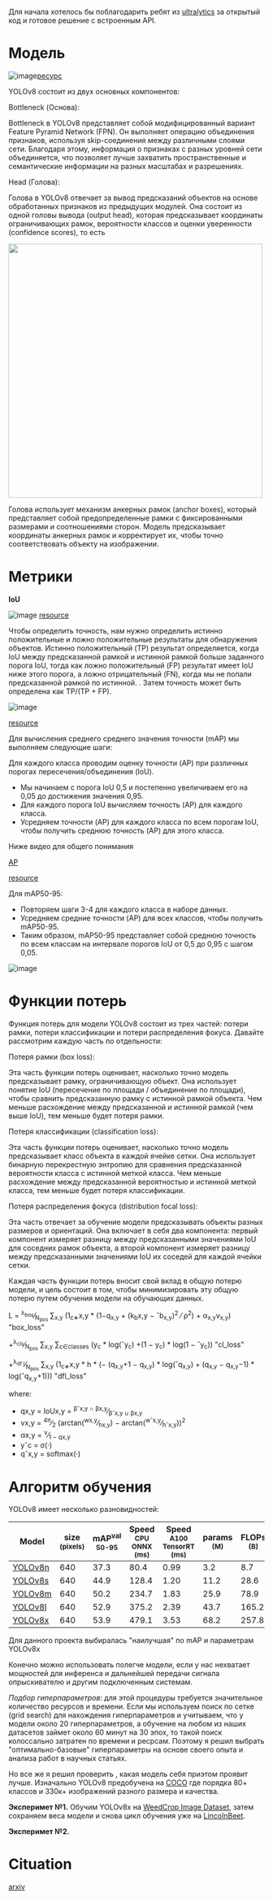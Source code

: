 Для начала хотелось бы поблагодарить ребят из [ultralytics](https://github.com/ultralytics) за открытый код и готовое решение с встроенным API.
# Модель
![image](https://github.com/Fordreign/Tg_bot_detection_weed/assets/69246960/629b0624-b97b-4c95-b554-2bb1239eaef0)[ресурс](https://github.com/ultralytics/ultralytics/issues/189)

YOLOv8 состоит из двух основных компонентов:

Bottleneck (Основа):

Bottleneck  в YOLOv8 представляет собой модифицированный вариант Feature Pyramid Network (FPN).
Он выполняет операцию объединения признаков, используя skip-соединения между различными слоями сети.
Благодаря этому, информация о признаках с разных уровней сети объединяется, что позволяет лучше захватить пространственные и семантические информации на разных масштабах и разрешениях.

Head (Голова):

Голова в YOLOv8 отвечает за вывод предсказаний объектов на основе обработанных признаков из предыдущих модулей.
Она состоит из одной головы вывода (output head), которая предсказывает координаты ограничивающих рамок, вероятности классов и оценки уверенности (confidence scores), то есть 
<p float="midle">
  <img src="https://github.com/Fordreign/Detection_weed/assets/69246960/c3354205-d384-4bd7-ac24-6aa1dcb4be18" width="500" lendth=500 /> 
</p>
Голова использует механизм анкерных рамок (anchor boxes), который представляет собой предопределенные рамки с фиксированными размерами и соотношениями сторон. Модель предсказывает координаты анкерных рамок и корректирует их, чтобы точно соответствовать объекту на изображении.

# Метрики
**IoU**

![image](https://github.com/Fordreign/Tg_bot_detection_weed/assets/69246960/2dbfcd8d-265c-4a34-8b9c-d60373a902bf)
[resource](https://pyimagesearch.com/2016/11/07/intersection-over-union-iou-for-object-detection/)

Чтобы определить точность, нам нужно определить истинно положительные и ложно положительные результаты для обнаружения объектов. Истинно положительный (TP) результат определяется, когда IoU между предсказанной рамкой и истинной рамкой больше заданного порога IoU, тогда как ложно положительный (FP) результат имеет IoU ниже этого порога, а ложно отрицательный (FN), когда мы не попали предсказанной рамкой по истинной. . Затем точность может быть определена как TP/(TP + FP).

![image](https://github.com/Fordreign/Tg_bot_detection_weed/assets/69246960/f56e950b-25ec-4e4d-a3f7-136211a5c231)

[resource](https://github.com/Fordreign/Tg_bot_detection_weed/assets/69246960/f56e950b-25ec-4e4d-a3f7-136211a5c231)

Для вычисления среднего среднего значения точности (mAP) мы выполняем следующие шаги:

Для каждого класса проводим оценку точности (AP) при различных порогах пересечения/объединения (IoU).
* Мы начинаем с порога IoU 0,5 и постепенно увеличиваем его на 0,05 до достижения значения 0,95.
* Для каждого порога IoU вычисляем точность (AP) для каждого класса.
* Усредняем точности (AP) для каждого класса по всем порогам IoU, чтобы получить среднюю точность (AP) для этого класса.

Ниже видео для общего понимания

[AP](https://github.com/Fordreign/Tg_bot_detection_weed/assets/69246960/66d13ac0-fb24-4850-88a2-31c019805147)

[resource](https://blog.roboflow.com/mean-average-precision/)

Для mAP50-95:

* Повторяем шаги 3-4 для каждого класса в наборе данных.
* Усредняем средние точности (AP) для всех классов, чтобы получить mAP50-95.
* Таким образом, mAP50-95 представляет собой среднюю точность по всем классам на интервале порогов IoU от 0,5 до 0,95 с шагом 0,05.

![image](https://github.com/Fordreign/Tg_bot_detection_weed/assets/69246960/3a6da4e2-2fdd-45c9-82aa-873f350685c7)
# Функции потерь
Функция потерь для модели YOLOv8 состоит из трех частей: потери рамки, потери классификации и потери распределения фокуса. Давайте рассмотрим каждую часть по отдельности:

Потеря рамки (box loss):

Эта часть функции потерь оценивает, насколько точно модель предсказывает рамку, ограничивающую объект.
Она использует понятие IoU (пересечение по площади / объединение по площади), чтобы сравнить предсказанную рамку с истинной рамкой объекта.
Чем меньше расхождение между предсказанной и истинной рамкой (чем выше IoU), тем меньше будет потеря рамки.

Потеря классификации (classification loss):

Эта часть функции потерь оценивает, насколько точно модель предсказывает класс объекта в каждой ячейке сетки.
Она использует бинарную перекрестную энтропию для сравнения предсказанной вероятности класса с истинной меткой класса.
Чем меньше расхождение между предсказанной вероятностью и истинной меткой класса, тем меньше будет потеря классификации.

Потеря распределения фокуса (distribution focal loss):

Эта часть отвечает за обучение модели предсказывать объекты разных размеров и ориентаций.
Она включает в себя два компонента: первый компонент измеряет разницу между предсказанными значениями IoU для соседних рамок объекта, а второй компонент измеряет разницу между предсказанными значениями IoU их соседей для каждой ячейки сетки.

Каждая часть функции потерь вносит свой вклад в общую потерю модели, и цель состоит в том, чтобы минимизировать эту общую потерю путем обучения модели на обучающих данных.


L = <sup>λ<sub>box</sub></sup>&frasl;<sub>N<sub>pos</sub></sub> &sum;<sub>x,y</sub> (1<sub>c∗</sub>x,y * (1−q<sub>x,y</sub> + 
(k<sub>b</sub>x,y − ˆb<sub>x,y</sub>)<sup>2</sup> &frasl; ρ<sup>2</sup>) + α<sub>x,y</sub>ν<sub>x,y</sub>) "box_loss"
 
 +<sup>λ<sub>cls</sub></sup>&frasl;<sub>N<sub>pos</sub></sub> &sum;<sub>x,y</sub> &sum;<sub>c∈classes</sub> (y<sub>c</sub> * log(ˆy<sub>c</sub>) +(1 − y<sub>c</sub>) * log(1 − ˆy<sub>c</sub>))       "cl_loss"
 
 +<sup>λ<sub>df l</sub></sup>&frasl;<sub>N<sub>pos</sub></sub> &sum;<sub>x,y</sub> (1<sub>c∗</sub>x,y * h * (− (q<sub>x,y</sub>+1 − q<sub>x,y</sub>) * log(ˆq<sub>x,y</sub>) + (q<sub>x,y</sub> − q<sub>x,y</sub>−1) * log(ˆq<sub>x,y</sub>+1))) "dfl_loss"
<p>where:</p>
<ul>
  <li>qx,y = IoUx,y = <sup>βˆx,y ∩ βx,y</sup>&frasl;<sub>βˆx,y ∪ βx,y</sub></li>
  <li>νx,y = <sup>4π</sup>&frasl;<sub>2</sub> (arctan(<sup>wx,y</sup>&frasl;<sub>hx,y</sub>) − arctan(<sup>wˆx,y</sup>&frasl;<sub>hˆx,y</sub>))<sup>2</sup></li>
  <li>αx,y = <sup>ν</sup>&frasl;<sub>1 − qx,y</sub></li>
  <li>yˆc = σ(·)</li>
  <li>qˆx,y = softmax(·)</li>
</ul>

# Алгоритм обучения 
YOLOv8 имеет несколько разновидностей: 
<div class="md-typeset__table"><table>
<thead>
<tr>
<th>Model</th>
<th>size<br><sup>(pixels)</sup></th>
<th>mAP<sup>val<br>50-95</sup></th>
<th>Speed<br><sup>CPU ONNX<br>(ms)</sup></th>
<th>Speed<br><sup>A100 TensorRT<br>(ms)</sup></th>
<th>params<br><sup>(M)</sup></th>
<th>FLOPs<br><sup>(B)</sup></th>
</tr>
</thead>
<tbody>
<tr>
<td><a href="https://github.com/ultralytics/assets/releases/download/v0.0.0/yolov8n.pt">YOLOv8n</a></td>
<td>640</td>
<td>37.3</td>
<td>80.4</td>
<td>0.99</td>
<td>3.2</td>
<td>8.7</td>
</tr>
<tr>
<td><a href="https://github.com/ultralytics/assets/releases/download/v0.0.0/yolov8s.pt">YOLOv8s</a></td>
<td>640</td>
<td>44.9</td>
<td>128.4</td>
<td>1.20</td>
<td>11.2</td>
<td>28.6</td>
</tr>
<tr>
<td><a href="https://github.com/ultralytics/assets/releases/download/v0.0.0/yolov8m.pt">YOLOv8m</a></td>
<td>640</td>
<td>50.2</td>
<td>234.7</td>
<td>1.83</td>
<td>25.9</td>
<td>78.9</td>
</tr>
<tr>
<td><a href="https://github.com/ultralytics/assets/releases/download/v0.0.0/yolov8l.pt">YOLOv8l</a></td>
<td>640</td>
<td>52.9</td>
<td>375.2</td>
<td>2.39</td>
<td>43.7</td>
<td>165.2</td>
</tr>
<tr>
<td><a href="https://github.com/ultralytics/assets/releases/download/v0.0.0/yolov8x.pt">YOLOv8x</a></td>
<td>640</td>
<td>53.9</td>
<td>479.1</td>
<td>3.53</td>
<td>68.2</td>
<td>257.8</td>
</tr>
</tbody>
</table></div>

Для данного проекта выбиралась "наилучшая" по mAP и параметрам YOLOv8x

Конечно можно использовать полегче модели, если у нас нехватает мощностей для инференса и дальнейшей передачи сигнала опрыскивателю и другим подключенным системам.

*Подбор гиперпараметров*: для этой процедуры требуется значительное количество ресурсов и времени. Если мы используем поиск по сетке (grid search) для нахождения гиперпараметров и учитываем, что у модели около 20 гиперпараметров, а обучение на любом из наших датасетов займет около 60 минут на 30 эпох, то такой поиск колоссально затратен по времени и ресрсам. Поэтому я решил выбрать "оптимально-базовые" гиперпараметры на основе своего опыта и анализа работ в научных статьях.

Но все же я решил проверить , какая модель себя приэтом проявит лучше.
Изначально YOLOv8 предобучена на [COCO](https://cocodataset.org/#home) где порядка 80+ классов и 330к+ изображений разного размера и качества.

**Эксперимет №1.**
Обучим YOLOv8x на [WeedCrop Image Dataset](https://www.kaggle.com/datasets/vinayakshanawad/weedcrop-image-dataset), затем сохраняем веса модели и снова цикл обучения уже на [LincoInBeet](https://datasets.activeloop.ai/docs/ml/datasets/lincolnbeet-dataset/#lincoinbeet-dataset).

**Эксперимет №2.**


# Cituation
[arxiv](https://arxiv.org/pdf/2305.09972.pdf)
